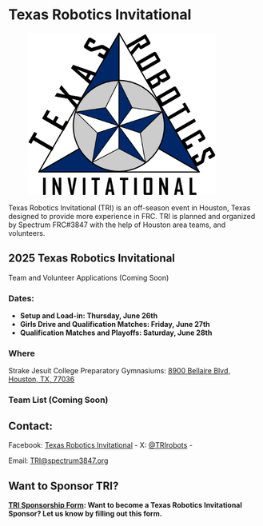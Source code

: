 # Texas Robotics Invitational

<figure><img src="../.gitbook/assets/Logo no TRI 2.png" alt="" width="375"><figcaption></figcaption></figure>

Texas Robotics Invitational (TRI) is an off-season event in Houston, Texas designed to provide more experience in FRC. TRI is planned and organized by Spectrum FRC#3847 with the help of Houston area teams, and volunteers.

## 2025 Texas Robotics Invitational

Team and Volunteer Applications (Coming Soon)

### **Dates:**

* **Setup and Load-in: Thursday, June 26th**&#x20;
* **Girls Drive and Qualification Matches: Friday, June 27th**
* **Qualification Matches and Playoffs: Saturday, June 28th**

### Where

Strake Jesuit College Preparatory Gymnasiums: [8900 Bellaire Blvd, Houston, TX, 77036](https://www.google.com/maps/place/Strake+Jesuit+College+Preparatory/@29.7062145,-95.5436352,17z/data=!3m1!4b1!4m5!3m4!1s0x8640c2e80be6a069:0x3d6d74239910f240!8m2!3d29.7062145!4d-95.5414465)

### Team List (Coming Soon)

## Contact:

Facebook: [Texas Robotics Invitational](https://www.facebook.com/TRIrobots)  - X: [@TRIrobots](https://twitter.com/TRIrobots) -&#x20;

Email: [TRI@spectrum3847.org](mailto:TRI@spectrum3847.org)

## Want to Sponsor TRI?

[**TRI Sponsorship Form**](https://docs.google.com/forms/d/e/1FAIpQLSdLarTabTZivQj_ogukGis9Ax3AGNmNlqpDbm_YO3z0J29DOQ/viewform)**: Want to become a Texas Robotics Invitational Sponsor? Let us know by filling out this form.**
